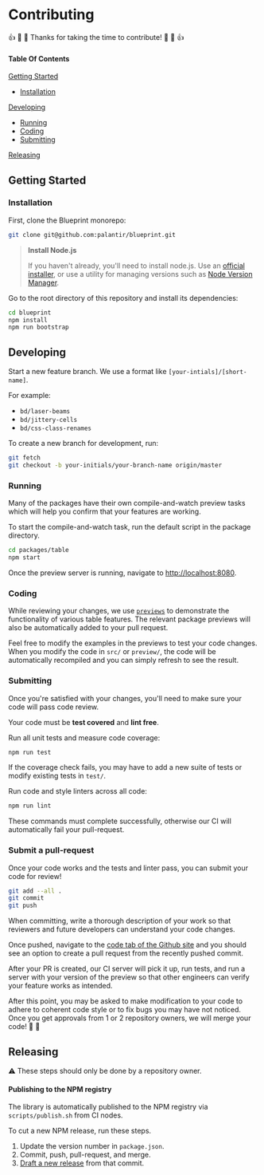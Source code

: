 # Contributing

:+1: :confetti_ball: :tada: Thanks for taking the time to contribute! :tada: :confetti_ball: :+1:

#### Table Of Contents

[Getting Started](#getting-started)
  - [Installation](#installation)

[Developing](#developing)
  - [Running](#running)
  - [Coding](#coding)
  - [Submitting](#submitting)

[Releasing](#releasing)


## Getting Started

### Installation

First, clone the Blueprint monorepo:

```sh
git clone git@github.com:palantir/blueprint.git
```

> **Install Node.js**
>
> If you haven't already, you'll need to install node.js. Use an [official
> installer](https://nodejs.org/en/download/), or use a utility for managing
> versions such as [Node Version Manager](https://github.com/creationix/nvm).

Go to the root directory of this repository and
install its dependencies:

```sh
cd blueprint
npm install
npm run bootstrap
```

## Developing

Start a new feature branch. We use a format like `[your-intials]/[short-name]`.

For example:
 * `bd/laser-beams`
 * `bd/jittery-cells`
 * `bd/css-class-renames`

To create a new branch for development, run:

```sh
git fetch
git checkout -b your-initials/your-branch-name origin/master
```


### Running

Many of the packages have their own compile-and-watch preview tasks which will
help you confirm that your features are working.

To start the compile-and-watch task, run the default script in the package
directory.

```sh
cd packages/table
npm start
```

Once the preview server is running, navigate to
[http://localhost:8080](http://localhost:8080).


### Coding

While reviewing your changes, we use
[`previews`](https://github.com/palantir/blueprint/blob/master/packages/table/preview)
to demonstrate the functionality of various table features. The relevant package
previews will also be automatically added to your pull request.

Feel free to modify the examples in the previews to test your code changes. When
you modify the code in `src/` or `preview/`, the code will be automatically
recompiled and you can simply refresh to see the result.


### Submitting

Once you're satisfied with your changes, you'll need to make sure your code
will pass code review.

Your code must be **test covered** and **lint free**.

Run all unit tests and measure code coverage:

```sh
npm run test
```

If the coverage check fails, you may have to add a new suite of tests or
modify existing tests in `test/`.

Run code and style linters across all code:

```sh
npm run lint
```

These commands must complete successfully, otherwise our CI will automatically
fail your pull-request.


### Submit a pull-request

Once your code works and the tests and linter pass, you can submit your
code for review!

```sh
git add --all .
git commit
git push
```

When committing, write a thorough description of your work so that reviewers
and future developers can understand your code changes.

Once pushed, navigate to the [code tab of the Github site](https://github.com/palantir/blueprint)
and you should see an option to create a pull request from the recently pushed
commit.

After your PR is created, our CI server will pick it up, run tests, and run a
server with your version of the preview so that other engineers can verify
your feature works as intended.

After this point, you may be asked to make modification to your code to adhere
to coherent code style or to fix bugs you may have not noticed. Once you get
approvals from 1 or 2 repository owners, we will merge your code!
:confetti_ball: :tada:


## Releasing

:warning: These steps should only be done by a repository owner.


#### Publishing to the NPM registry

The library is automatically published to the NPM registry via `scripts/publish.sh` from CI nodes.

To cut a new NPM release, run these steps.

1. Update the version number in `package.json`.
2. Commit, push, pull-request, and merge.
3. [Draft a new release](https://github.com/palantir/blueprint/releases/new) from that commit.

